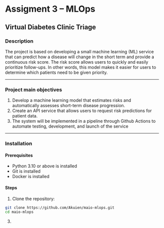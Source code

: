 # Assigment 3 – MLOps

## Virtual Diabetes Clinic Triage

### Description
The project is based on developing a small machine learning (ML) service that can predict how a disease will change in the short term and provide a continuous risk score. The risk score allows users to quickly and easily prioritize follow-ups. In other words, this model makes it easier for users to determine which patients need to be given priority.

---

### Project main objectives
1. Develop a machine learning model that estimates risks and automatically assesses short-term disease progression.
2. Create an API service that allows users to request risk predictions for patient data.
3. The system will be implemented in a pipeline through Github Actions to automate testing, development, and launch of the service

---

### Installation
#### Prerequisites
-	Python 3.10 or above is installed
-	Git is installed
-	Docker is installed

#### Steps
1. Clone the repository:
  ```bash
  git clone https://github.com/Akuien/maio-mlops.git
  cd maio-mlops
  ```

3. 
